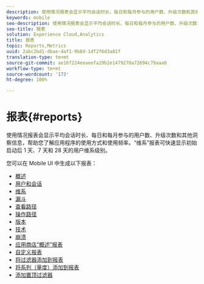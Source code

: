 ```yaml
---
description: 使用情况报表会显示平均会话时长、每日和每月参与的用户数、升级次数和其他洞察信息，帮助您了解应用程序的使用方式和使用频率。“维系”报表可快速显示初始启动后 1 天、7 天和 28 天的用户维系级别。
keywords: mobile
seo-description: 使用情况报表会显示平均会话时长、每日和每月参与的用户数、升级次数和其他洞察信息，帮助您了解应用程序的使用方式和使用频率。“维系”报表可快速显示初始启动后 1 天、7 天和 28 天的用户维系级别。
seo-title: 报表
solution: Experience Cloud,Analytics
title: 报表
topic: Reports,Metrics
uuid: 2abc2bd1-dbae-4af1-9b8d-1df2f6d3a81f
translation-type: tm+mt
source-git-commit: ae16f224eeaeefa29b2e1479270a72694c79aaa0
workflow-type: tm+mt
source-wordcount: '173'
ht-degree: 100%

---
```



# 报表{#reports}

使用情况报表会显示平均会话时长、每日和每月参与的用户数、升级次数和其他洞察信息，帮助您了解应用程序的使用方式和使用频率。“维系”报表可快速显示初始启动后 1 天、7 天和 28 天的用户维系级别。

您可以在 Mobile UI 中生成以下报表：

* [概述](/help/using/usage/usage-overview.md)
* [用户和会话](/help/using/usage/users-sessions.md)
* [维系](/help/using/usage/reports-retention.md)
* [漏斗](/help/using/usage/reports-funnel.md)
* [查看路径](/help/using/usage/reports-view-paths.md)
* [操作路径](/help/using/usage/reports-action-paths.md)
* [版本](/help/using/usage/c-reports-versions.md)
* [技术](/help/using/usage/reports-technology.md)
* [崩溃](/help/using/usage/c-crashes.md)
* [应用商店“概述”报表](/help/using/usage/c-app-store-store-performance.md)
* [自定义报表](/help/using/usage/reports-customize/reports-customize.md)
* [将过滤器添加到报表](/help/using/usage/reports-customize/t-reports-customize.md)
* [将系列（量度）添加到报表](/help/using/usage/reports-customize/t-reports-series.md)
* [添加置顶过滤器](/help/using/usage/reports-customize/t-sticky-filter.md)
